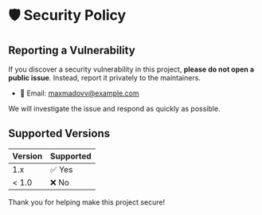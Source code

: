 # 🛡 Security Policy

## Reporting a Vulnerability

If you discover a security vulnerability in this project, **please do not open a public issue**. Instead, report it privately to the maintainers.

- 📧 Email: <maxmadovv@example.com>

We will investigate the issue and respond as quickly as possible.

## Supported Versions

| Version | Supported |
|---------|-----------|
| 1.x     | ✅ Yes     |
| < 1.0   | ❌ No      |

Thank you for helping make this project secure!
